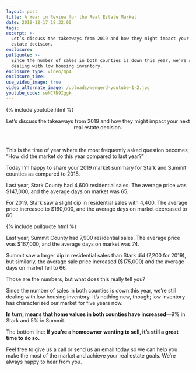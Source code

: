 ```yaml
---
layout: post
title: A Year in Review for the Real Estate Market
date: 2019-12-17 18:32:00
tags:
excerpt: >-
  Let’s discuss the takeaways from 2019 and how they might impact your next real
  estate decision.
enclosure:
pullquote: >-
  Since the number of sales in both counties is down this year, we’re still
  dealing with low housing inventory.
enclosure_type: video/mp4
enclosure_time:
use_video_image: true
video_alternate_image: /uploads/wengerd-youtube-1-2.jpg
youtube_code: seNC7N9Iggk
---
```


{% include youtube.html %}

<center>Let&rsquo;s discuss the takeaways from 2019 and how they might impact your next real estate decision.</center>

&nbsp;

This is the time of year where the most frequently asked question becomes, “How did the market do this year compared to last year?”

Today I’m happy to share your 2019 market summary for Stark and Summit counties as compared to 2018.

Last year, Stark County had 4,600 residential sales. The average price was $147,000, and the average days on market was 65.&nbsp;

For 2019, Stark saw a slight dip in residential sales with 4,400. The average price increased to $160,000, and the average days on market decreased to 60.&nbsp;

{% include pullquote.html %}

Last year, Summit County had 7,900 residential sales. The average price was $167,000, and the average days on market was 74.&nbsp;

Summit saw a larger dip in residential sales than Stark did (7,200 for 2019), but similarly, the average sale price increased ($175,000) and the average days on market fell to 66.&nbsp;

Those are the numbers, but what does this really tell you?&nbsp;

Since the number of sales in both counties is down this year, we’re still dealing with low housing inventory. It’s nothing new, though; low inventory has characterized our market for five years now.&nbsp;

**In turn, means that home values in both counties have increased**—9% in Stark and 5% in Summit.&nbsp;

The bottom line: **If you’re a homeowner wanting to sell, it’s still a great time to do so.&nbsp;**

Feel free to give us a call or send us an email today so we can help you make the most of the market and achieve your real estate goals. We’re always happy to hear from you.
